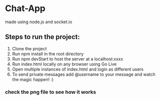 # Chat-App
made using node.js and socket.io

## Steps to run the project:
1. Clone the project
2. Run npm install in the root directory
3. Run npm devStart to host the server at a localhost:xxxx
4. Run index.html locally on any browser using Go Live
5. Open multiple instances of index.html and login as different users
6. To send private messages add @username to your message and watch the magic happen! :)

### check the png file to see how it works
